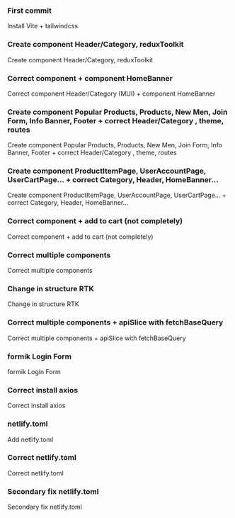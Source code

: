 ### First commit

Install Vite + tailwindcss

### Create component Header/Category, reduxToolkit

Create component Header/Category, reduxToolkit

### Correct component + component HomeBanner

Correct component Header/Category (MUI) + component HomeBanner

### Create component Popular Products, Products, New Men, Join Form, Info Banner, Footer + correct Header/Category , theme, routes

Create component Popular Products, Products, New Men, Join Form, Info Banner, Footer + correct Header/Category , theme, routes

### Create component ProductItemPage, UserAccountPage, UserCartPage... + correct Category, Header, HomeBanner...

Create component ProductItemPage, UserAccountPage, UserCartPage... + correct Category, Header, HomeBanner...

### Correct component + add to cart (not completely)

Correct component + add to cart (not completely)

### Correct multiple components

Correct multiple components

### Change in structure RTK

Change in structure RTK

### Correct multiple components + apiSlice with fetchBaseQuery

Correct multiple components + apiSlice with fetchBaseQuery

### formik Login Form

formik Login Form

### Correct install axios

Correct install axios

### netlify.toml

Add netlify.toml

### Correct netlify.toml

Correct netlify.toml
 
### Secondary fix netlify.toml

Secondary fix netlify.toml

